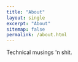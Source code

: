 ```yaml
---
title: "About"
layout: single
excerpt: "About"
sitemap: false
permalink: /about.html
---
```


Technical musings 'n shit.